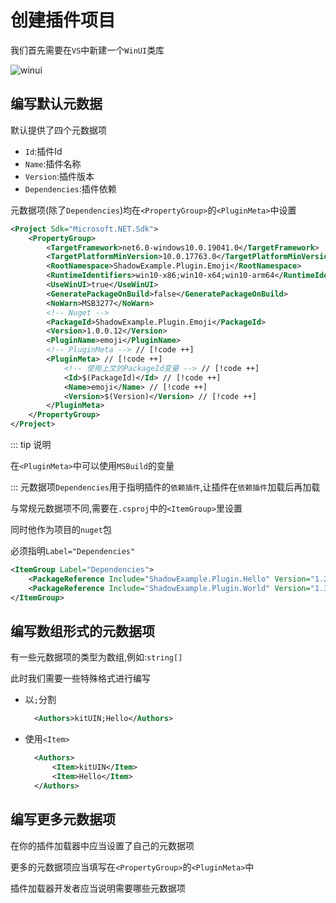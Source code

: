 # 创建插件项目

我们首先需要在`VS`中新建一个`WinUI`类库

![winui](/init/winui.png)

## 编写默认元数据

默认提供了四个元数据项
- `Id`:插件Id
- `Name`:插件名称
- `Version`:插件版本
- `Dependencies`:插件依赖

元数据项(除了`Dependencies`)均在`<PropertyGroup>`的`<PluginMeta>`中设置

```xml
<Project Sdk="Microsoft.NET.Sdk">
    <PropertyGroup>
        <TargetFramework>net6.0-windows10.0.19041.0</TargetFramework>
        <TargetPlatformMinVersion>10.0.17763.0</TargetPlatformMinVersion>
        <RootNamespace>ShadowExample.Plugin.Emoji</RootNamespace>
        <RuntimeIdentifiers>win10-x86;win10-x64;win10-arm64</RuntimeIdentifiers>
        <UseWinUI>true</UseWinUI>
        <GeneratePackageOnBuild>false</GeneratePackageOnBuild>
        <NoWarn>MSB3277</NoWarn>
        <!-- Nuget -->
        <PackageId>ShadowExample.Plugin.Emoji</PackageId>
        <Version>1.0.0.12</Version>
        <PluginName>emoji</PluginName>
        <!-- PluginMeta --> // [!code ++]
        <PluginMeta> // [!code ++]
            <!-- 使用上文的PackageId变量 --> // [!code ++]
            <Id>$(PackageId)</Id> // [!code ++]
            <Name>emoji</Name> // [!code ++]
            <Version>$(Version)</Version> // [!code ++]
        </PluginMeta>
    </PropertyGroup>
</Project>
```
::: tip 说明

在`<PluginMeta>`中可以使用`MSBuild`的变量

:::
元数据项`Dependencies`用于指明插件的`依赖插件`,让插件在`依赖插件`加载后再加载

与常规元数据项不同,需要在`.csproj`中的`<ItemGroup>`里设置

同时他作为项目的`nuget`包

必须指明`Label="Dependencies"`
```xml
<ItemGroup Label="Dependencies">
    <PackageReference Include="ShadowExample.Plugin.Hello" Version="1.2.1.2" />
    <PackageReference Include="ShadowExample.Plugin.World" Version="1.3.0.0" />
</ItemGroup>
```
## 编写数组形式的元数据项

有一些元数据项的类型为数组,例如:`string[]`

此时我们需要一些特殊格式进行编写

- 以`;`分割
  ```xml
    <Authors>kitUIN;Hello</Authors>
  ```
- 使用`<Item>`
  ```xml
    <Authors>
        <Item>kitUIN</Item>
        <Item>Hello</Item> 
    </Authors>
  ```

## 编写更多元数据项

在你的插件加载器中应当设置了自己的元数据项

更多的元数据项应当填写在`<PropertyGroup>`的`<PluginMeta>`中

插件加载器开发者应当说明需要哪些元数据项